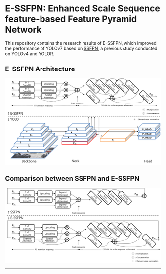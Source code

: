 # E-SSFPN: Enhanced Scale Sequence feature-based Feature Pyramid Network

This repository contains the research results of E-SSFPN, which improved the performance of YOLOv7 based on [SSFPN](https://github.com/smu-ivpl/ssFPN), a previous study conducted on YOLOv4 and YOLOR.

## E-SSFPN Architecture
![architecture](figure/essfpn.png)

## Comparison between SSFPN and E-SSFPN
![comparison](figure/ssfpn_vs_essfpn.png)
***
